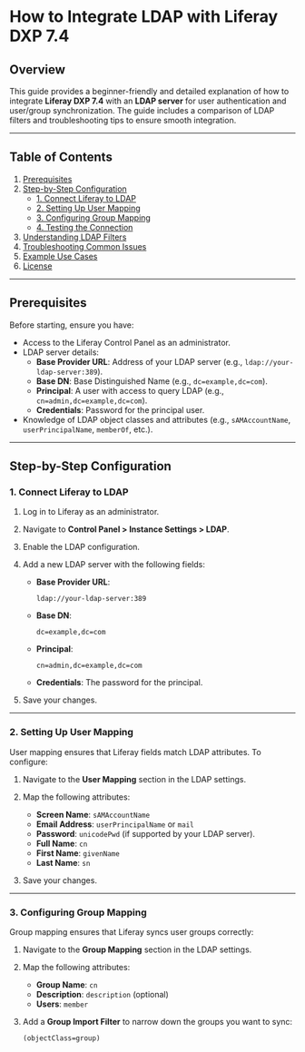 # How to Integrate LDAP with Liferay DXP 7.4

## Overview
This guide provides a beginner-friendly and detailed explanation of how to integrate **Liferay DXP 7.4** with an **LDAP server** for user authentication and user/group synchronization. The guide includes a comparison of LDAP filters and troubleshooting tips to ensure smooth integration.

---

## Table of Contents
1. [Prerequisites](#prerequisites)
2. [Step-by-Step Configuration](#step-by-step-configuration)
   - [1. Connect Liferay to LDAP](#1-connect-liferay-to-ldap)
   - [2. Setting Up User Mapping](#2-setting-up-user-mapping)
   - [3. Configuring Group Mapping](#3-configuring-group-mapping)
   - [4. Testing the Connection](#4-testing-the-connection)
3. [Understanding LDAP Filters](#understanding-ldap-filters)
4. [Troubleshooting Common Issues](#troubleshooting-common-issues)
5. [Example Use Cases](#example-use-cases)
6. [License](#license)

---

## Prerequisites
Before starting, ensure you have:
- Access to the Liferay Control Panel as an administrator.
- LDAP server details:
  - **Base Provider URL**: Address of your LDAP server (e.g., `ldap://your-ldap-server:389`).
  - **Base DN**: Base Distinguished Name (e.g., `dc=example,dc=com`).
  - **Principal**: A user with access to query LDAP (e.g., `cn=admin,dc=example,dc=com`).
  - **Credentials**: Password for the principal user.
- Knowledge of LDAP object classes and attributes (e.g., `sAMAccountName`, `userPrincipalName`, `memberOf`, etc.).

---

## Step-by-Step Configuration

### **1. Connect Liferay to LDAP**
1. Log in to Liferay as an administrator.
2. Navigate to **Control Panel > Instance Settings > LDAP**.
3. Enable the LDAP configuration.
4. Add a new LDAP server with the following fields:
   - **Base Provider URL**: 
     ```plaintext
     ldap://your-ldap-server:389
     ```
   - **Base DN**:
     ```plaintext
     dc=example,dc=com
     ```
   - **Principal**:
     ```plaintext
     cn=admin,dc=example,dc=com
     ```
   - **Credentials**: The password for the principal.

5. Save your changes.

---

### **2. Setting Up User Mapping**
User mapping ensures that Liferay fields match LDAP attributes. To configure:
1. Navigate to the **User Mapping** section in the LDAP settings.
2. Map the following attributes:
   - **Screen Name**: `sAMAccountName`
   - **Email Address**: `userPrincipalName` or `mail`
   - **Password**: `unicodePwd` (if supported by your LDAP server).
   - **Full Name**: `cn`
   - **First Name**: `givenName`
   - **Last Name**: `sn`

3. Save your changes.

---

### **3. Configuring Group Mapping**
Group mapping ensures that Liferay syncs user groups correctly:
1. Navigate to the **Group Mapping** section in the LDAP settings.
2. Map the following attributes:
   - **Group Name**: `cn`
   - **Description**: `description` (optional)
   - **Users**: `member`

3. Add a **Group Import Filter** to narrow down the groups you want to sync:
   ```plaintext
   (objectClass=group)
